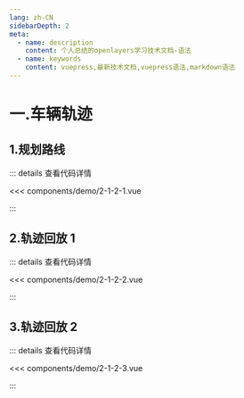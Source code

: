 ```yaml
---
lang: zh-CN
sidebarDepth: 2
meta:
  - name: description
    content: 个人总结的openlayers学习技术文档-语法
  - name: keywords
    content: vuepress,最新技术文档,vuepress语法,markdown语法
---
```


# 一.车辆轨迹

## 1.规划路线

  <Container url="https://zhoubichuan.com/resume/demo/?type=openlayers&name=2-1-2-1.vue" />

::: details 查看代码详情

<<< components/demo/2-1-2-1.vue

:::

## 2.轨迹回放 1

  <Container url="https://zhoubichuan.com/resume/demo/?type=openlayers&name=2-1-2-2.vue" />

::: details 查看代码详情

<<< components/demo/2-1-2-2.vue

:::

## 3.轨迹回放 2

  <Container url="https://zhoubichuan.com/resume/demo/?type=openlayers&name=2-1-2-3.vue" />

::: details 查看代码详情

<<< components/demo/2-1-2-3.vue

:::
